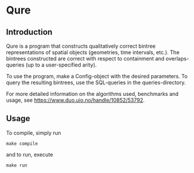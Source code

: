 # Qure

## Introduction

Qure is a program that constructs qualitatively
correct bintree representations of spatial objects
(geometries, time intervals, etc.). The bintrees
constructed are correct with respect to
containment and overlaps-queries (up to
a user-specified arity).

To use the program, make a Config-object with
the desired parameters. To query the
resulting bintrees, use the SQL-queries
in the queries-directory.

For more detailed information on the algorithms used,
benchmarks and usage, see <https://www.duo.uio.no/handle/10852/53792>.

## Usage

To compile, simply run

    make compile

and to run, execute

    make run
